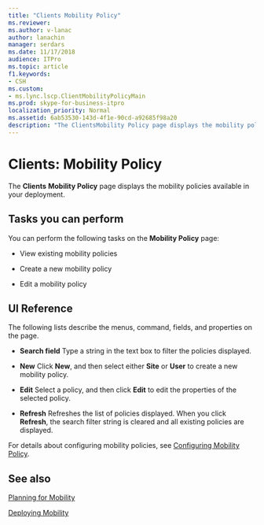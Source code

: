 ```yaml
---
title: "Clients Mobility Policy"
ms.reviewer: 
ms.author: v-lanac
author: lanachin
manager: serdars
ms.date: 11/17/2018
audience: ITPro
ms.topic: article
f1.keywords:
- CSH
ms.custom:
- ms.lync.lscp.ClientMobilityPolicyMain
ms.prod: skype-for-business-itpro
localization_priority: Normal
ms.assetid: 6ab53530-143d-4f1e-90cd-a92685f98a20
description: "The ClientsMobility Policy page displays the mobility policies available in your deployment."
---
```


# Clients: Mobility Policy

The **Clients** **Mobility Policy** page displays the mobility policies available in your deployment.

## Tasks you can perform

You can perform the following tasks on the **Mobility Policy** page:

- View existing mobility policies

- Create a new mobility policy

- Edit a mobility policy

## UI Reference

The following lists describe the menus, command, fields, and properties on the page.


- **Search field** Type a string in the text box to filter the policies displayed.

- **New** Click **New**, and then select either **Site** or **User** to create a new mobility policy.

- **Edit** Select a policy, and then click **Edit** to edit the properties of the selected policy.

- **Refresh** Refreshes the list of policies displayed. When you click **Refresh**, the search filter string is cleared and all existing policies are displayed.

For details about configuring mobility policies, see [Configuring Mobility Policy](https://technet.microsoft.com/library/595536e0-9bb3-49a3-8d13-1a77351ebc62.aspx).

## See also

[Planning for Mobility](https://technet.microsoft.com/library/12000359-09b5-48f0-986d-fab3a1487f9c.aspx)

[Deploying Mobility](https://technet.microsoft.com/library/f41e6b25-d2cd-43fd-a17b-22cfda8bcd4f.aspx)
